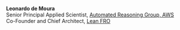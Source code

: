 **Leonardo de Moura**\
Senior Principal Applied Scientist, [Automated Reasoning Group, AWS](https://www.amazon.science/research-areas/automated-reasoning)\
Co-Founder and Chief Architect, [Lean FRO](https://lean-fro.org/)